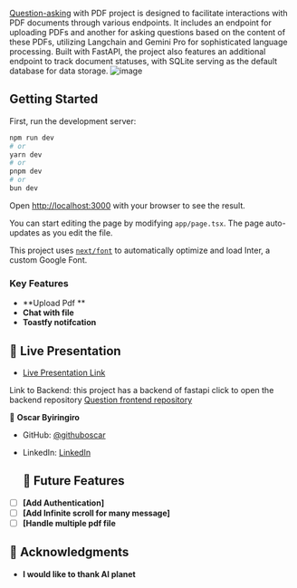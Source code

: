 [Question-asking](https://questionnlp-pdf.vercel.app/) with PDF project is designed to facilitate interactions with PDF documents through various endpoints. It includes an endpoint for uploading PDFs and another for asking questions based on the content of these PDFs, utilizing Langchain and Gemini Pro for sophisticated language processing. Built with FastAPI, the project also features an additional endpoint to track document statuses, with SQLite serving as the default database for data storage.
![image](https://github.com/byiringiroscar/questionnlp-frontend/assets/51321655/de20b2b4-91ec-4ffc-a4a2-74deee094d12)

## Getting Started

First, run the development server:

```bash
npm run dev
# or
yarn dev
# or
pnpm dev
# or
bun dev
```

Open [http://localhost:3000](http://localhost:3000) with your browser to see the result.

You can start editing the page by modifying `app/page.tsx`. The page auto-updates as you edit the file.

This project uses [`next/font`](https://nextjs.org/docs/basic-features/font-optimization) to automatically optimize and load Inter, a custom Google Font.

### Key Features <a name="key-features"></a>


- **Upload Pdf **
- **Chat with file**
- **Toastfy notifcation**

## 🚀 Live Presentation <a name="live-demo"></a>

- [Live Presentation Link](https://www.loom.com/share/7b7ef4f8873a4b90b7af4aebfcf7c576?sid=f66fb727-34ff-4514-b205-ee9e7ea6ce62)

Link to Backend:
this project has a backend of fastapi click to open the backend repository 
<a href="https://github.com/byiringiroscar/questionlp-backend.git" target="_blank">Question frontend repository</a>

👤 **Oscar Byiringiro**

- GitHub: [@githuboscar](https://github.com/byiringiroscar)
- LinkedIn: [LinkedIn](https://www.linkedin.com/in/oscarbyiringiro/)

  ## 🔭 Future Features <a name="future-features"></a>

- [ ] **[Add Authentication]**
- [ ] **[Add Infinite scroll for many message]**
- [ ] **[Handle multiple pdf file**

## 🙏 Acknowledgments <a name="acknowledgements"></a>

- **I would like to thank AI planet**
